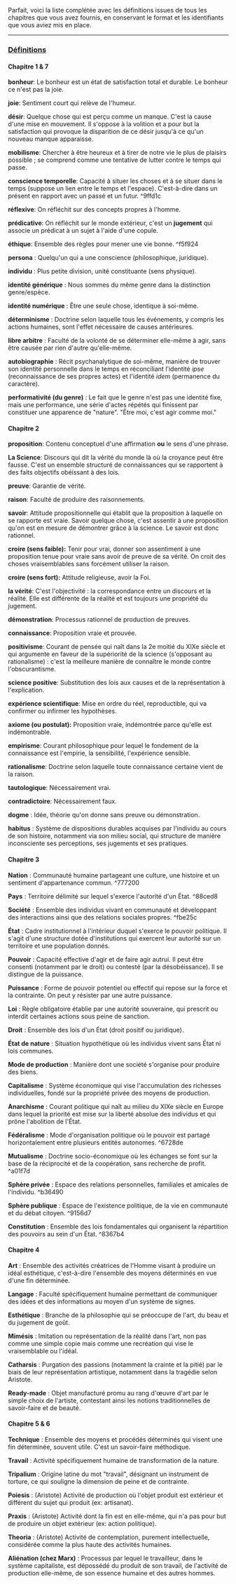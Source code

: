 Parfait, voici la liste complétée avec les définitions issues de tous les chapitres que vous avez fournis, en conservant le format et les identifiants que vous aviez mis en place.

***

### <u>Définitions</u>

#### Chapitre 1 & 7
**bonheur**: Le bonheur est un état de satisfaction total et durable. Le bonheur ce n'est pas la joie.

**joie**: Sentiment court qui relève de l'humeur.

**désir**: Quelque chose qui est perçu comme un manque. C'est la cause d'une mise en mouvement. Il s'oppose à la volition et a pour but la satisfaction qui provoque la disparition de ce désir jusqu'à ce qu'un nouveau manque apparaisse.

**mobilisme**: Chercher à être heureux et à tirer de notre vie le plus de plaisirs possible ; se comprend comme une tentative de lutter contre le temps qui passe.

**conscience temporelle**: Capacité à situer les choses et à se situer dans le temps (suppose un lien entre le temps et l'espace). C'est-à-dire dans un présent en rapport avec un passé et un futur. ^9ffd1c

**réflexive**: On réfléchit sur des concepts propres à l'homme.

**prédicative**: On réfléchit sur le monde extérieur, c'est un **jugement** qui associe un prédicat à un sujet à l'aide d'une copule.

**éthique**: Ensemble des règles pour mener une vie bonne. ^f5f924

**persona** : Quelqu'un qui a une conscience (philosophique, juridique).

**individu** : Plus petite division, unité constituante (sens physique).

**identité générique** : Nous sommes du même genre dans la distinction genre/espèce.

**identité numérique** : Être une seule chose, identique à soi-même.

**déterminisme** : Doctrine selon laquelle tous les événements, y compris les actions humaines, sont l'effet nécessaire de causes antérieures.

**libre arbitre** : Faculté de la volonté de se déterminer elle-même à agir, sans être causée par rien d'autre qu'elle-même.

**autobiographie** : Récit psychanalytique de soi-même, manière de trouver son identité personnelle dans le temps en réconciliant l'identité *ipse* (reconnaissance de ses propres actes) et l'identité *idem* (permanence du caractère).

**performativité (du genre)** : Le fait que le genre n'est pas une identité fixe, mais une performance, une série d'actes répétés qui finissent par constituer une apparence de "nature". "Être moi, c'est agir comme moi."

#### Chapitre 2
**proposition**: Contenu conceptuel d'une affirmation **ou** le sens d'une phrase.

**La Science**: Discours qui dit la vérité du monde là où la croyance peut être fausse. C'est un ensemble structuré de connaissances qui se rapportent à des faits objectifs obéissant à des lois.

**preuve**: Garantie de vérité.

**raison**: Faculté de produire des raisonnements.

**savoir**: Attitude propositionnelle qui établit que la proposition à laquelle on se rapporte est vraie. Savoir quelque chose, c'est assentir à une proposition qu'on est en mesure de démontrer grâce à la science. Le savoir est donc rationnel.

**croire (sens faible):** Tenir pour vrai, donner son assentiment à une proposition tenue pour vraie sans avoir de preuve de sa vérité. On croit des choses vraisemblables sans forcément utiliser la raison.

**croire (sens fort):** Attitude religieuse, avoir la Foi.

**la vérité**: C'est l'objectivité : la correspondance entre un discours et la réalité. Elle est différente de la réalité et est toujours une propriété du jugement.

**démonstration**: Processus rationnel de production de preuves.

**connaissance**: Proposition vraie et prouvée.

**positivisme**: Courant de pensée qui naît dans la 2e moitié du XIXe siècle et qui argumente en faveur de la supériorité de la science (s'opposant au rationalisme) : c'est la meilleure manière de connaître le monde contre l'obscurantisme.

**science positive**: Substitution des lois aux causes et de la représentation à l'explication.

**expérience scientifique**: Mise en ordre du réel, reproductible, qui va confirmer ou infirmer les hypothèses.

**axiome (ou postulat):** Proposition vraie, indémontrée parce qu'elle est indémontrable.

**empirisme**: Courant philosophique pour lequel le fondement de la connaissance est l'empirie, la sensibilité, l'expérience sensible.

**rationalisme**: Doctrine selon laquelle toute connaissance certaine vient de la raison.

**tautologique**: Nécessairement vrai.

**contradictoire**: Nécessairement faux.

**dogme** : Idée, théorie qu'on donne sans preuve ou démonstration.

**habitus** : Système de dispositions durables acquises par l'individu au cours de son histoire, notamment via son milieu social, qui structure de manière inconsciente ses perceptions, ses jugements et ses pratiques.

#### Chapitre 3
**Nation** : Communauté humaine partageant une culture, une histoire et un sentiment d'appartenance commun. ^777200

**Pays** : Territoire délimité sur lequel s'exerce l'autorité d'un État. ^88ced8

**Société** : Ensemble des individus vivant en communauté et développant des interactions ainsi que des relations sociales propres. ^fbe25c

**État** : Cadre institutionnel à l'intérieur duquel s'exerce le pouvoir politique. Il s'agit d'une structure dotée d'institutions qui exercent leur autorité sur un territoire et une population donnés.

**Pouvoir** : Capacité effective d'agir et de faire agir autrui. Il peut être consenti (notamment par le droit) ou contesté (par la désobéissance). Il se distingue de la puissance.

**Puissance** : Forme de pouvoir potentiel ou effectif qui repose sur la force et la contrainte. On peut y résister par une autre puissance.

**Loi** : Règle obligatoire établie par une autorité souveraine, qui prescrit ou interdit certaines actions sous peine de sanction.

**Droit** : Ensemble des lois d'un État (droit positif ou juridique).

**État de nature** : Situation hypothétique où les individus vivent sans État ni lois communes.

**Mode de production** : Manière dont une société s'organise pour produire des biens.

**Capitalisme** : Système économique qui vise l'accumulation des richesses individuelles, fondé sur la propriété privée des moyens de production.

**Anarchisme** : Courant politique qui naît au milieu du XIXe siècle en Europe dans lequel la priorité est mise sur la liberté absolue des individus et qui prône l'abolition de l'État.

**Fédéralisme** : Mode d'organisation politique où le pouvoir est partagé horizontalement entre plusieurs entités autonomes. ^6728de

**Mutualisme** : Doctrine socio-économique où les échanges se font sur la base de la réciprocité et de la coopération, sans recherche de profit. ^a01f7d

**Sphère privée** : Espace des relations personnelles, familiales et amicales de l'individu. ^b36490

**Sphère publique** : Espace de l'existence politique, de la vie en communauté et du débat citoyen. ^9156d7

**Constitution** : Ensemble des lois fondamentales qui organisent la répartition des pouvoirs au sein d'un État. ^8367b4

#### Chapitre 4
**Art** : Ensemble des activités créatrices de l'Homme visant à produire un idéal esthétique, c'est-à-dire l'ensemble des moyens déterminés en vue d'une fin déterminée.

**Langage** : Faculté spécifiquement humaine permettant de communiquer des idées et des informations au moyen d'un système de signes.

**Esthétique** : Branche de la philosophie qui se préoccupe de l'art, du beau et du jugement de goût.

**Mimésis** : Imitation ou représentation de la réalité dans l'art, non pas comme une simple copie mais comme une recréation qui vise le vraisemblable ou l'idéal.

**Catharsis** : Purgation des passions (notamment la crainte et la pitié) par le biais de leur représentation artistique, notamment dans la tragédie selon Aristote.

**Ready-made** : Objet manufacturé promu au rang d'œuvre d'art par le simple choix de l'artiste, contestant ainsi les notions traditionnelles de savoir-faire et de beauté.

#### Chapitre 5 & 6
**Technique** : Ensemble des moyens et procédés déterminés qui visent une fin déterminée, souvent utile. C'est un savoir-faire méthodique.

**Travail** : Activité spécifiquement humaine de transformation de la nature.

**Tripalium** : Origine latine du mot "travail", désignant un instrument de torture, ce qui souligne la dimension de peine et de contrainte.

**Poiesis** : (Aristote) Activité de production où l'objet produit est extérieur et différent du sujet qui produit (ex: artisanat).

**Praxis** : (Aristote) Activité dont la fin est en elle-même, qui n'a pas pour but de produire un objet extérieur (ex: action politique).

**Theoria** : (Aristote) Activité de contemplation, purement intellectuelle, considérée comme la plus haute des activités humaines.

**Aliénation (chez Marx)** : Processus par lequel le travailleur, dans le système capitaliste, est dépossédé du produit de son travail, de l'activité de production elle-même, de son essence humaine et des autres hommes.